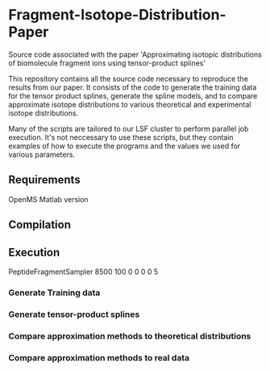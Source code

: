 # Fragment-Isotope-Distribution-Paper
Source code associated with the paper 'Approximating isotopic distributions of biomolecule fragment ions using tensor-product splines'

This repository contains all the source code necessary to reproduce the results from our paper. 
It consists of the code to generate the training data for the tensor product splines, generate the spline models, 
and to compare approximate isotope distributions to various theoretical and experimental isotope distributions.

Many of the scripts are tailored to our LSF cluster to perform parallel job execution. 
It's not neccessary to use these scripts, but they contain examples of how to execute the programs
and the values we used for various parameters.

## Requirements

OpenMS
Matlab version

## Compilation

## Execution

PeptideFragmentSampler 8500 100 0 0 0 0 5

### Generate Training data

### Generate tensor-product splines

### Compare approximation methods to theoretical distributions

### Compare approximation methods to real data
